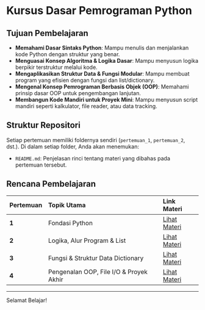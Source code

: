 # Kursus Dasar Pemrograman Python

## Tujuan Pembelajaran
- **Memahami Dasar Sintaks Python**: Mampu menulis dan menjalankan kode Python dengan struktur yang benar.
- **Menguasai Konsep Algoritma & Logika Dasar**: Mampu menyusun logika berpikir terstruktur melalui kode.
- **Mengaplikasikan Struktur Data & Fungsi Modular**: Mampu membuat program yang efisien dengan fungsi dan list/dictionary.
- **Mengenal Konsep Pemrograman Berbasis Objek (OOP)**: Memahami prinsip dasar OOP untuk pengembangan lanjutan.
- **Membangun Kode Mandiri untuk Proyek Mini**: Mampu menyusun script mandiri seperti kalkulator, file reader, atau data tracking.

## Struktur Repositori
Setiap pertemuan memiliki foldernya sendiri (`pertemuan_1`, `pertemuan_2`, dst.). Di dalam setiap folder, Anda akan menemukan:
- `README.md`: Penjelasan rinci tentang materi yang dibahas pada pertemuan tersebut.

## Rencana Pembelajaran

| Pertemuan | Topik Utama                                | Link Materi                               |
| :-------- | :----------------------------------------- | :---------------------------------------- |
| **1** | Fondasi Python                             | [Lihat Materi](./pertemuan_1/README.md)   |
| **2** | Logika, Alur Program & List                | [Lihat Materi](./pertemuan_2/README.md)   |
| **3** | Fungsi & Struktur Data Dictionary          | [Lihat Materi](./pertemuan_3/README.md)   |
| **4** | Pengenalan OOP, File I/O & Proyek Akhir    | [Lihat Materi](./pertemuan_4/README.md)   |

---
Selamat Belajar!
